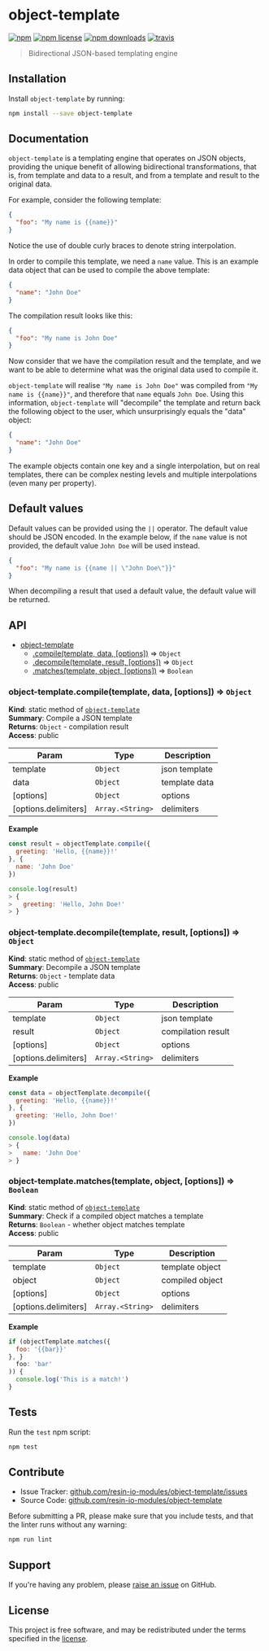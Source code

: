 object-template
===============

[![npm](https://img.shields.io/npm/v/object-template.svg?style=flat-square)](https://npmjs.com/package/object-template)
[![npm license](https://img.shields.io/npm/l/object-template.svg?style=flat-square)](https://npmjs.com/package/object-template)
[![npm downloads](https://img.shields.io/npm/dm/object-template.svg?style=flat-square)](https://npmjs.com/package/object-template)
[![travis](https://img.shields.io/travis/resin-io-modules/object-template/master.svg?style=flat-square&label=linux)](https://travis-ci.org/resin-io-modules/object-template)

> Bidirectional JSON-based templating engine

Installation
------------

Install `object-template` by running:

```sh
npm install --save object-template
```

Documentation
-------------

`object-template` is a templating engine that operates on JSON objects,
providing the unique benefit of allowing bidirectional transformations, that
is, from template and data to a result, and from a template and result to the
original data.

For example, consider the following template:

```json
{
  "foo": "My name is {{name}}"
}
```

Notice the use of double curly braces to denote string interpolation.

In order to compile this template, we need a `name` value. This is an example
data object that can be used to compile the above template:

```json
{
  "name": "John Doe"
}
```

The compilation result looks like this:

```json
{
  "foo": "My name is John Doe"
}
```

Now consider that we have the compilation result and the template, and we want
to be able to determine what was the original data used to compile it.

`object-template` will realise `"My name is John Doe"` was compiled from `"My
name is {{name}}"`, and therefore that `name` equals `John Doe`. Using this
information, `object-template` will "decompile" the template and return back
the following object to the user, which unsurprisingly equals the "data"
object:

```json
{
  "name": "John Doe"
}
```

The example objects contain one key and a single interpolation, but on real
templates, there can be complex nesting levels and multiple interpolations
(even many per property).

Default values
--------------

Default values can be provided using the `||` operator. The default value should be JSON encoded.
In the example below, if the `name` value is not provided, the default value
`John Doe` will be used instead.

```json
{
  "foo": "My name is {{name || \"John Doe\"}}"
}

```

When decompiling a result that used a default value, the default value will be returned.

API
---


* [object-template](#module_object-template)
    * [.compile(template, data, [options])](#module_object-template.compile) ⇒ <code>Object</code>
    * [.decompile(template, result, [options])](#module_object-template.decompile) ⇒ <code>Object</code>
    * [.matches(template, object, [options])](#module_object-template.matches) ⇒ <code>Boolean</code>

<a name="module_object-template.compile"></a>

### object-template.compile(template, data, [options]) ⇒ <code>Object</code>
**Kind**: static method of [<code>object-template</code>](#module_object-template)  
**Summary**: Compile a JSON template  
**Returns**: <code>Object</code> - compilation result  
**Access**: public  

| Param | Type | Description |
| --- | --- | --- |
| template | <code>Object</code> | json template |
| data | <code>Object</code> | template data |
| [options] | <code>Object</code> | options |
| [options.delimiters] | <code>Array.&lt;String&gt;</code> | delimiters |

**Example**  
```js
const result = objectTemplate.compile({
  greeting: 'Hello, {{name}}!'
}, {
  name: 'John Doe'
})

console.log(result)
> {
>   greeting: 'Hello, John Doe!'
> }
```
<a name="module_object-template.decompile"></a>

### object-template.decompile(template, result, [options]) ⇒ <code>Object</code>
**Kind**: static method of [<code>object-template</code>](#module_object-template)  
**Summary**: Decompile a JSON template  
**Returns**: <code>Object</code> - template data  
**Access**: public  

| Param | Type | Description |
| --- | --- | --- |
| template | <code>Object</code> | json template |
| result | <code>Object</code> | compilation result |
| [options] | <code>Object</code> | options |
| [options.delimiters] | <code>Array.&lt;String&gt;</code> | delimiters |

**Example**  
```js
const data = objectTemplate.decompile({
  greeting: 'Hello, {{name}}!'
}, {
  greeting: 'Hello, John Doe!'
})

console.log(data)
> {
>   name: 'John Doe'
> }
```
<a name="module_object-template.matches"></a>

### object-template.matches(template, object, [options]) ⇒ <code>Boolean</code>
**Kind**: static method of [<code>object-template</code>](#module_object-template)  
**Summary**: Check if a compiled object matches a template  
**Returns**: <code>Boolean</code> - whether object matches template  
**Access**: public  

| Param | Type | Description |
| --- | --- | --- |
| template | <code>Object</code> | template object |
| object | <code>Object</code> | compiled object |
| [options] | <code>Object</code> | options |
| [options.delimiters] | <code>Array.&lt;String&gt;</code> | delimiters |

**Example**  
```js
if (objectTemplate.matches({
  foo: '{{bar}}'
}, }
  foo: 'bar'
)) {
  console.log('This is a match!')
}
```

Tests
-----

Run the `test` npm script:

```sh
npm test
```

Contribute
----------

- Issue Tracker: [github.com/resin-io-modules/object-template/issues](https://github.com/resin-io-modules/object-template/issues)
- Source Code: [github.com/resin-io-modules/object-template](https://github.com/resin-io-modules/object-template)

Before submitting a PR, please make sure that you include tests, and that the
linter runs without any warning:

```sh
npm run lint
```

Support
-------

If you're having any problem, please [raise an issue][newissue] on GitHub.

License
-------

This project is free software, and may be redistributed under the terms
specified in the [license].

[newissue]: https://github.com/resin-io-modules/object-template/issues/new
[license]: https://github.com/resin-io-modules/object-template/blob/master/LICENSE

